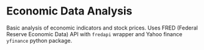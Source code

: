 # Economic Data Analysis

Basic analysis of economic indicators and stock prices. Uses FRED (Federal Reserve Economic Data) API with `fredapi` wrapper and Yahoo finance `yfinance` python package.
